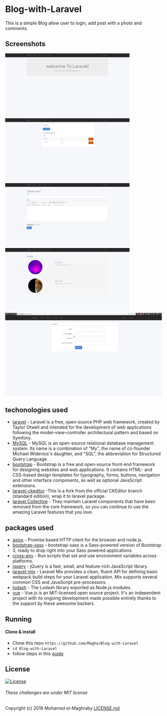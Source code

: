 # Blog-with-Laravel
This is a simple Blog allow user to login, add post with a photo and comments. 

## Screenshots

<img src="https://github.com/Magho/Blog-with-Laravel/blob/master/Screenshots/1.png" width="400"> <img src="https://github.com/Magho/Blog-with-Laravel/blob/master/Screenshots/2.png" width="400"> <img src="https://github.com/Magho/Blog-with-Laravel/blob/master/Screenshots/3.png" width="400"> <img src="https://github.com/Magho/Blog-with-Laravel/blob/master/Screenshots/4.png" width="400"> ![Alt Text](https://github.com/Magho/Blog-with-Laravel/blob/master/Screenshots/Peek%202018-09-17%2018-43.gif)

## techonologies used
* [laravel](https://laravel.com/) - Laravel is a free, open-source PHP web framework, created by Taylor Otwell and intended for the development of web applications following the model–view–controller architectural pattern and based on Symfony.
* [MySQL](https://www.mysql.com/) - MySQL is an open-source relational database management system. Its name is a combination of "My", the name of co-founder Michael Widenius's daughter, and "SQL", the abbreviation for Structured Query Language.  .
* [bootstrap](https://getbootstrap.com/) - Bootstrap is a free and open-source front-end framework for designing websites and web applications. It contains HTML- and CSS-based design templates for typography, forms, buttons, navigation and other interface components, as well as optional JavaScript extensions.
* [laravel-ckeditor](https://github.com/UniSharp/laravel-ckeditor) -This is a fork from the official CKEditor branch (standard edition), wrap it to laravel package.
* [laravel Collective](https://laravelcollective.com/) - They maintain Laravel components that have been removed from the core framework, so you can continue to use the amazing Laravel features that you love.

## packages used
* [axios](https://www.npmjs.com/package/axios) - Promise based HTTP client for the browser and node.js.
* [bootstrap-sass](https://www.npmjs.com/package/bootstrap-sass) - bootstrap-sass is a Sass-powered version of Bootstrap 3, ready to drop right into your Sass powered applications.
* [cross-env](https://www.npmjs.com/package/cross-env) - Run scripts that set and use environment variables across platforms.
* [jquery](https://www.npmjs.com/package/jquery) - jQuery is a fast, small, and feature-rich JavaScript library.
* [laravel-mix](https://www.npmjs.com/package/laravel-mix) - Laravel Mix provides a clean, fluent API for defining basic webpack build steps for your Laravel application. Mix supports several common CSS and JavaScript pre-processors.
* [lodash](https://www.npmjs.com/package/lodash) - The Lodash library exported as Node.js modules.
* [vue](https://www.npmjs.com/package/vue) - Vue.js is an MIT-licensed open source project. It's an independent project with its ongoing development made possible entirely thanks to the support by these awesome backers.

## Running

#### Clone & install

* Clone this repo `https://github.com/Magho/Blog-with-Laravel`
* `cd Blog-with-Laravel`
* follow steps in this [guide](https://gist.github.com/hootlex/da59b91c628a6688ceb1)

## License 
[![License](http://img.shields.io/:license-mit-blue.svg?style=flat-square)](http://badges.mit-license.org)
###### These challenges are under MIT license
Copyright (c) 2018 Mohamed el-Maghraby
[LICENSE.md](https://github.com/Magho/Blog-with-Laravel/blob/master/LICENSE)
